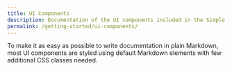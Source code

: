 ```yaml
---
title: UI Components
description: Documentation of the UI components included in the Simple Material Jekyll theme, such as buttons, lists, layouts, widgets, fonts, etc.
permalink: /getting-started/ui-components/
---
```



To make it as easy as possible to write documentation in plain Markdown, most UI components are styled using default Markdown elements with few additional CSS classes needed.
